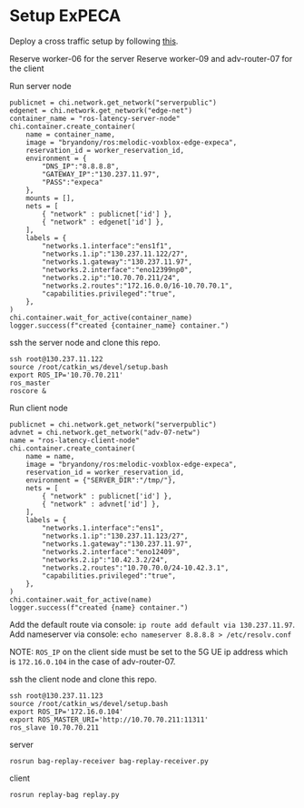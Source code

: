 # Setup ExPECA

Deploy a cross traffic setup by following [this](https://github.com/KTH-EXPECA/examples/blob/main/crosstraffic.md).

Reserve worker-06 for the server
Reserve worker-09 and adv-router-07 for the client

Run server node
```
publicnet = chi.network.get_network("serverpublic")
edgenet = chi.network.get_network("edge-net")
container_name = "ros-latency-server-node"
chi.container.create_container(
    name = container_name,
    image = "bryandony/ros:melodic-voxblox-edge-expeca",
    reservation_id = worker_reservation_id,
    environment = {
        "DNS_IP":"8.8.8.8",
        "GATEWAY_IP":"130.237.11.97",
        "PASS":"expeca"
    },
    mounts = [],
    nets = [
        { "network" : publicnet['id'] },
        { "network" : edgenet['id'] },
    ],
    labels = {
        "networks.1.interface":"ens1f1",
        "networks.1.ip":"130.237.11.122/27",
        "networks.1.gateway":"130.237.11.97",
        "networks.2.interface":"eno12399np0",
        "networks.2.ip":"10.70.70.211/24",
        "networks.2.routes":"172.16.0.0/16-10.70.70.1",
        "capabilities.privileged":"true",
    },
)
chi.container.wait_for_active(container_name)
logger.success(f"created {container_name} container.")
```

ssh the server node and clone this repo.
```
ssh root@130.237.11.122
source /root/catkin_ws/devel/setup.bash
export ROS_IP='10.70.70.211'
ros_master
roscore &
```

Run client node
```
publicnet = chi.network.get_network("serverpublic")
advnet = chi.network.get_network("adv-07-netw")
name = "ros-latency-client-node"
chi.container.create_container(
    name = name,
    image = "bryandony/ros:melodic-voxblox-edge-expeca",
    reservation_id = worker_reservation_id,
    environment = {"SERVER_DIR":"/tmp/"},
    nets = [
        { "network" : publicnet['id'] },
        { "network" : advnet['id'] },
    ],
    labels = {
        "networks.1.interface":"ens1",
        "networks.1.ip":"130.237.11.123/27",
        "networks.1.gateway":"130.237.11.97",
        "networks.2.interface":"eno12409",
        "networks.2.ip":"10.42.3.2/24",
        "networks.2.routes":"10.70.70.0/24-10.42.3.1",
        "capabilities.privileged":"true",
    },
)
chi.container.wait_for_active(name)
logger.success(f"created {name} container.")
```
Add the default route via console: `ip route add default via 130.237.11.97`.
Add nameserver via console: `echo nameserver 8.8.8.8 > /etc/resolv.conf`

NOTE: `ROS_IP` on the client side must be set to the 5G UE ip address which is `172.16.0.104` in the case of adv-router-07.

ssh the client node and clone this repo.
```
ssh root@130.237.11.123
source /root/catkin_ws/devel/setup.bash
export ROS_IP='172.16.0.104'
export ROS_MASTER_URI='http://10.70.70.211:11311'
ros_slave 10.70.70.211
```

server
```
rosrun bag-replay-receiver bag-replay-receiver.py
```

client
```
rosrun replay-bag replay.py
```





